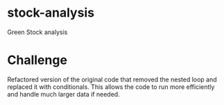 # stock-analysis
Green Stock analysis
# Challenge
Refactored version of the original code that removed the nested loop and replaced it with conditionals. This allows the code to run more efficiently and handle much larger data if needed.
